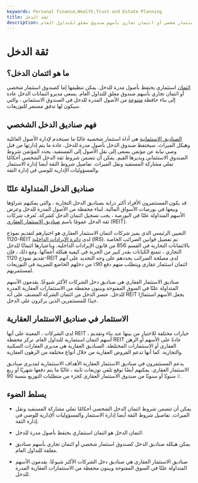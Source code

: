 ```yaml
---
keywords: Personal Finance,Wealth,Trust and Estate Planning
title: ثقة الدخل
description: ائتمان الدخل هو ائتمان استثماري يحتفظ بأصول مدرة للدخل. يمكن تنظيمها إما كصندوق استثمار شخصي أو ائتمان تجاري بأسهم صندوق مغلق للتداول العام.
---
```


# ثقة الدخل
## ما هو ائتمان الدخل؟

[ائتمان](/trust) استثماري يحتفظ بأصول مدرة للدخل. يمكن تنظيمها إما كصندوق استثمار شخصي أو ائتمان تجاري بأسهم صندوق مغلق للتداول العام. يسعى مديرو ائتمانات الدخل عادة إلى بناء حافظة [متنوعة](/diversification) من الأصول المدرة للدخل في الصندوق الاستئماني ، والتي سيكون لها تدفق مستمر للتوزيعات.

## فهم صناديق الدخل الشخصي

[الصناديق الاستئمانية](/trust-fund) هي أداة استثمار شخصية غالبًا ما تستخدم لإدارة الأصول العائلية وهيكل الميراث. سيحتفظ صندوق الدخل بأصول مدرة للدخل. عادة ما يتم إدارتها من قبل وصي نيابة عن مؤتمن يسعى إلى نقل الأصول إلى المستفيد. يحدد المؤتمن شروط الصندوق الاستئماني ويديرها القيم. يمكن أن تتضمن شروط ثقة الدخل الشخصي أحكامًا تملي مشاركة المستفيد ونقل الميراث. تفاصيل شروط الثقة أيضا إدارة الاستثمار والمسؤوليات الإدارية للوصي في إدارة الثقة.

## صناديق الدخل المتداولة علنًا

قد يكون المستثمرون الأفراد أكثر دراية بصناديق الدخل التجارية ، والتي يمكنهم شراؤها وبيعها في بورصات الأسواق المالية. لبناء محفظة من الأصول المدرة للدخل وعرض الأسهم المتداولة علنًا في البورصة ، يجب تسجيل ائتمان الدخل كشركة. تُعرف شركات ثقة الدخل عمومًا باسم [صناديق الاستثمار العقاري](/reit) (REIT).

التعيين الرئيسي الذي يميز شركات ائتمان الاستثمار العقاري هو اختيارهم لتقديم نموذج 1120-REIT لدى [دائرة الإيرادات الداخلية](/irs) (IRS). تم تفصيل قوانين الضرائب الخاصة بالائتمانات التجارية في القسم 856 من قانون الإيرادات الداخلية. وباعتبارها ائتمانًا للدخل التجاري ، تتمتع الكيانات بقدر كبير من الحرية في كيفية هيكلة أعمالها. ومع ذلك ، فإن تقديم نموذج 1120-REIT لدى مصلحة الضرائب يحددهم على وجه التحديد على أنهم ائتمان استثمار عقاري ويتطلب منهم دفع 90٪ من دخلهم الخاضع للضريبة في التوزيعات لمستثمريهم.

صناديق الاستثمار العقاري هي صناديق دخل الشركات الأكثر شيوعًا. يقدمون الأسهم المتداولة علنًا في السوق المفتوحة ويبنون محفظة من الاستثمارات العقارية المدرة للدخل. عنصر الدخل من ائتمان الشركة المصنف على أنه REIT يجعل الأسهم استثمارًا جيدًا للمستثمرين الذين يركزون على الدخل.

## الاستثمار في صناديق الاستثمار العقارية

لدى الشركات ، المعينة على أنها REIT ، خيارات مختلفة للاختيار من بينها عند بناء وتقديم أسهم ائتمان استثمارية للتداول العام. تركز محفظة REIT عادةً على الأسهم أو الرهن العقاري أو الاستثمارات المختلطة. الصناديق العقارية هي مديري العقارات السكنية والتجارية. كما أنها تدعم القروض العقارية من خلال أنواع مختلفة من الرهون العقارية.

يدعم المستثمرون في صناديق الاستثمار العقارية الأهداف الاستثمارية لمديري صناديق الاستثمار العقاري. يمكنهم أيضًا توقع تلقي توزيعات ثابتة ، غالبًا ما يتم دفعها شهريًا أو ربع سنويًا أو سنويًا من صندوق الاستثمار العقاري كجزء من متطلبات التوزيع بنسبة 90 ٪.

## يسلط الضوء

- يمكن أن تتضمن شروط ائتمان الدخل الشخصي أحكامًا تملي مشاركة المستفيد ونقل الميراث. تفاصيل شروط الثقة أيضا إدارة الاستثمار والمسؤوليات الإدارية للوصي في إدارة الثقة.

- ائتمان الدخل هو ائتمان استثماري يحتفظ بأصول مدرة للدخل.

- يمكن هيكلة صناديق الدخل كصندوق استثمار شخصي أو ائتمان تجاري بأسهم صناديق مغلقة للتداول العام.

- صناديق الاستثمار العقاري هي صناديق دخل الشركات الأكثر شيوعًا. يقدمون الأسهم المتداولة علنًا في السوق المفتوحة ويبنون محفظة من الاستثمارات العقارية المدرة للدخل.

